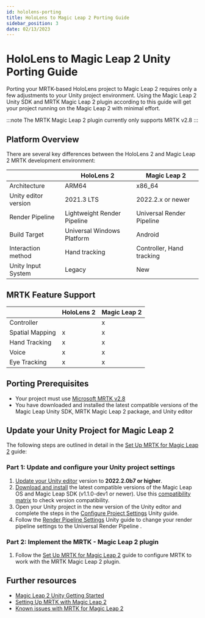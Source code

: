 ```yaml
---
id: hololens-porting 
title: HoloLens to Magic Leap 2 Porting Guide
sidebar_position: 3
date: 02/13/2023
---
```


# HoloLens to Magic Leap 2 Unity Porting Guide

Porting your MRTK-based HoloLens project to Magic Leap 2 requires only a few adjustments to your Unity project environment. Using the Magic Leap 2 Unity SDK and MRTK Magic Leap 2 plugin according to this guide will get your project running on the Magic Leap 2 with minimal effort.

:::note
The MRTK Magic Leap 2 plugin currently only supports MRTK v2.8
:::

## Platform Overview

There are several key differences between the HoloLens 2 and Magic Leap 2 MRTK development environment:

| | HoloLens 2 | Magic Leap 2 |
|:-- | --- | --- |
|Architecture | ARM64 |x86_64 |
|Unity editor version| 2021.3 LTS | 2022.2.x or newer |
|Render Pipeline| Lightweight Render Pipeline| Universal Render Pipeline|
|Build Target|Universal Windows Platform |Android |
|Interaction method|Hand tracking |Controller, Hand tracking |
|Unity Input System|Legacy |New |

## MRTK Feature Support

| | HoloLens 2 | Magic Leap 2 |
|:-- | --- | --- |
|Controller |  | x |
|Spatial Mapping| x | x |
|Hand Tracking| x | x |
|Voice| x | x |
|Eye Tracking| x | x |

## Porting Prerequisites

- Your project must use [Microsoft MRTK v2.8](https://github.com/Microsoft/MixedRealityToolkit-Unity/releases)
- You have downloaded and installed the latest compatible versions of the Magic Leap Unity SDK, MRTK Magic Leap 2 package, and Unity editor

## Update your Unity Project for Magic Leap 2

The following steps are outlined in detail in the [Set Up MRTK for Magic Leap 2](/docs/guides/third-party/mrtk/mrtk-setup.md) guide:

### Part 1: Update and configure your Unity project settings

1. [Update your Unity editor](/docs/guides/unity/getting-started/install-the-tools#install-unity-editor) version to **2022.2.0b7 or higher**.
2. [Download and install](/docs/guides/unity/getting-started/install-the-tools#downloading-the-unity-bundle) the latest compatible versions of the Magic Leap OS and Magic Leap SDK (v1.1.0-dev1 or newer). Use this [compatibility matrix](/docs/releases/version-matrix.md) to check version compatibility.
3. Open your Unity project in the new version of the Unity editor and complete the steps in the [Configure Project Settings](/docs/guides/unity/getting-started/configure-unity-settings.md) Unity guide.
4. Follow the [Render Pipeline Settings](/docs/guides/unity/getting-started/graphics-settings) Unity guide to change your render pipeline settings to the Universal Render Pipeline .

### Part 2: Implement the MRTK - Magic Leap 2 plugin

1. Follow the [Set Up MRTK for Magic Leap 2](/docs/guides/third-party/mrtk/mrtk-setup.md) guide to configure MRTK to work with the MRTK Magic Leap 2 plugin.

## Further resources

- [Magic Leap 2 Unity Getting Started](/docs/guides/third-party/mrtk/mrtk-setup.md)
- [Setting Up MRTK with Magic Leap 2](/docs/guides/third-party/mrtk/mrtk-setup.md)
- [Known issues with MRTK for Magic Leap 2](/docs/guides/third-party/mrtk/mrtk-overview.md)
